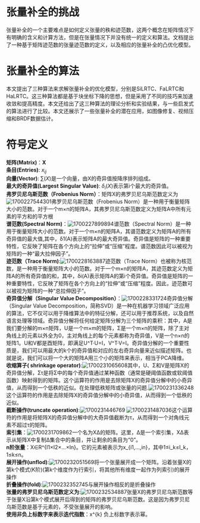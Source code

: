 # 张量补全的挑战
张量补全的一个主要难点是如何定义张量的秩和迹范数，这两个概念在矩阵情况下有明确的含义和计算方法，但是在张量情况下并没有统一的定义和算法。文档提出了一种基于矩阵迹范数的张量迹范数的定义，以及相应的张量补全的凸优化模型。
# 张量补全的算法
本文提出了三种算法来求解张量补全的优化模型，分别是SiLRTC、FaLRTC和HaLRTC。这三种算法都是基于块坐标下降的思想，但是采用了不同的技巧来加速收敛和提高精度。本文还给出了这三种算法的理论分析和实验结果，与一些启发式的算法进行了比较。本文还展示了一些张量补全的潜在应用，如图像修复、视频压缩和BRDF数据估计。
# 符号定义
**矩阵(Matrix)**：**X**\
**条目(Entries)**: $x_{ij}$\
**向量(Vector)**: $\sum(X)$是一个向量，由X的奇异值按降序排列组成。\
**最大的奇异值(Largest Singular Value)**: $\delta_i(X)$表示第i个最大的奇异值。\
**弗罗贝尼乌斯范数（Frobenius Norm）**：矩阵X的弗罗贝尼乌斯范数定义为![1700227544301](https://github.com/HDZ12/SCI-programmming/assets/99587726/e63637d3-be4b-4765-8697-ad8424d56732)弗罗贝尼乌斯范数（Frobenius Norm）是一种用于衡量矩阵大小的范数。对于一个m×n的矩阵A，其弗罗贝尼乌斯范数定义为矩阵A中所有元素的平方和的平方根\
**谱范数(Spectral Norm)**：![1700227899894](https://github.com/HDZ12/SCI-programmming/assets/99587726/af211ae8-a486-4876-aec0-29ef5015bb57)谱范数（Spectral Norm）是一种用于衡量矩阵大小的范数。对于一个m×n的矩阵A，其谱范数定义为矩阵A的所有奇异值的最大值,其中，δ1​(A)表示矩阵A的最大奇异值。奇异值是矩阵的一种重要特性，它反映了矩阵在各个方向上的“拉伸”或“压缩”程度。谱范数因此可以被视为矩阵的一种“最大拉伸因子”。\
**迹范数（Trace Norm)**:![1700228163887](https://github.com/HDZ12/SCI-programmming/assets/99587726/d439c77b-d1f0-438f-bf8f-35d6928bd211)迹范数（Trace Norm）也被称为核范数，是一种用于衡量矩阵大小的范数。对于一个m×n的矩阵A，其迹范数定义为矩阵A的所有奇异值的和，其中，δi​(A)表示矩阵A的第i个奇异值。奇异值是矩阵的一种重要特性，它反映了矩阵在各个方向上的“拉伸”或“压缩”程度。因此，迹范数可以被视为矩阵的一种“总拉伸因子”。\
 **奇异值分解（Singular Value Decomposition）**：![1700228331724](https://github.com/HDZ12/SCI-programmming/assets/99587726/46b7e555-f264-4244-b2af-0bcb962f7595)奇异值分解（Singular Value Decomposition，简称SVD）是一种在机器学习领域广泛应用的算法，它不仅可以用于降维算法中的特征分解，还可以用于推荐系统，以及自然语言处理等领域。奇异值分解将任何给定矩阵分解为三个矩阵的乘积：其中，A是我们要分解的m×n矩阵，U是一个m×m的矩阵，Σ是一个m×n的矩阵，除了主对角线上的元素以外全为0，主对角线上的每个元素都称为奇异值，V是一个n×n的矩阵1。U和V都是酉矩阵，即满足U^T·U=I，V^T·V=I。奇异值分解的一个重要性质是，我们可以用最大的k个的奇异值和对应的左右奇异向量来近似描述矩阵。也就是说，我们可以将一个大的矩阵A用三个小的矩阵​来表示，相当于PCA降维。\
 **收缩算子( shrinkage operator)**:![1700231065608](https://github.com/HDZ12/SCI-programmming/assets/99587726/c243fcdb-5df0-49ee-9bab-011028572a34)其中，U、Σ和V是矩阵X的奇异值分解，Στ​是将Σ中的每个奇异值通过某种函数（通常是硬阈值函数或软阈值函数）映射得到的矩阵。这个运算符的作用是去除矩阵X的奇异值分解中的小奇异值，从而得到一个低秩的近似。在处理低秩矩阵或张量的问题.![1700231336248](https://github.com/HDZ12/SCI-programmming/assets/99587726/3936f621-ab0b-4520-ade7-2aff3480dc49)这个运算符的作用是去除矩阵X的奇异值分解中的小奇异值，从而得到一个低秩的近似。\
 **截断操作(truncate operation)**:![1700231446769](https://github.com/HDZ12/SCI-programmming/assets/99587726/21e70d52-8b4b-4c7f-ba4e-8e56b33a364c)
![1700231487036](https://github.com/HDZ12/SCI-programmming/assets/99587726/6fb375fc-cb35-45e3-ad42-c2e4fd5e856f)这个运算符的作用是将矩阵X的奇异值分解中的大奇异值截断为τ，从而得到一个对角线元素不超过τ的矩阵。\
**索引集**：![1700231709862](https://github.com/HDZ12/SCI-programmming/assets/99587726/c606c8ba-8a7a-46c6-ac8a-a04929884b04)一个名为XΔ​的矩阵。这里，Δ是一个索引集，XΔ​表示从矩阵X中复制Δ集合中的条目，并让剩余的条目为“0”。\
**n阶张量**：X∈R^{I1​×I2​×…×In}​。它的元素被表示为x_{i1​,…,in}​​，其中1≤i_k​≤I_k​，1≤k≤n。\
**展开操作(unflod)**:![1700232051569](https://github.com/HDZ12/SCI-programmming/assets/99587726/b98121ca-b81c-4136-b6e9-ddb5985419e0)将一个张量展开成一个矩阵。沿着张量X的第k个模式(K阶)(第k个维度作为行索引，将其他所有维度一起作为列索引)的展开操作\
**折叠操作(fold)**:![1700232352745](https://github.com/HDZ12/SCI-programmming/assets/99587726/d03553b2-1dc4-4d7a-95d7-7730690f6998)与展开操作相反的是折叠操作\
**张量的弗罗贝尼乌斯范数定义为**:![1700232534887](https://github.com/HDZ12/SCI-programmming/assets/99587726/b88bc5c1-28ea-4af5-a516-c06f178daeff)张量X的弗罗贝尼乌斯范数等于张量X沿第k个模式展开后得到的矩阵的弗罗贝尼乌斯范数。这是因为弗罗贝尼乌斯范数是基于元素的，不受张量展开的影响。 \
**使用非负上标数字来表示迭代指数**：x^{k} 负上标数字表示幂。
#







 



